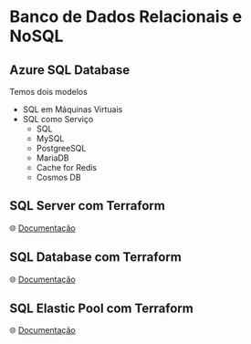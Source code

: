 # Banco de Dados Relacionais e NoSQL

## Azure SQL Database

Temos dois modelos
- SQL em Máquinas Virtuais
- SQL como Serviço
  - SQL
  - MySQL
  - PostgreeSQL
  - MariaDB
  - Cache for Redis 
  - Cosmos DB

## SQL Server com Terraform

🌐 [Documentação](https://registry.terraform.io/providers/hashicorp/azurerm/latest/docs/resources/mssql_server)

## SQL Database com Terraform

🌐 [Documentação](https://registry.terraform.io/providers/hashicorp/azurerm/latest/docs/resources/mssql_database)

## SQL Elastic Pool com Terraform

🌐 [Documentação](https://registry.terraform.io/providers/hashicorp/azurerm/latest/docs/resources/mssql_elasticpool)